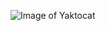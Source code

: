 ![Image of Yaktocat](https://github.com/conleydg/home_assistant/blob/master/readme-images/Screen%20Shot%202018-08-21%20at%207.29.53%20PM.png)
